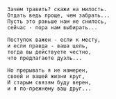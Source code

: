 
    Зачем травить? скажи на милость.
    Отдать ведь проще, чем забрать...
    Пусть это раньше нам не снилось,
    сейчас - пора нам выбирать...

    Поступок важен - если к месту,
    и если правда - ваша цель,
    тогда вы действуете честно,
    что предлагаете дуэль...

    Но прерывать я не намерен,
    своей и вашей жизни круг,
    И старым связям буду верен,
    и я по-прежнему ваш друг...